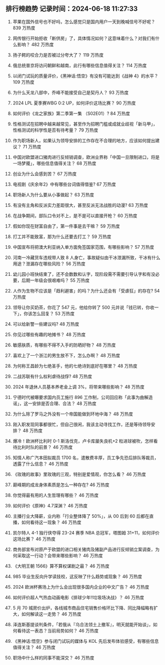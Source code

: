 
## 排行榜趋势 记录时间：2024-06-18 11:27:33
  
  1. 苹果在国外信号也不好吗，怎么感觉只是国内用户一天到晚喊信号不好呢？ 839 万热度
    
  2. 网传银行开始拒收「断供房」了，具体情况如何？这意味着什么？对我们有什么影响？ 482 万热度
    
  3. 扬子鳄的咬合力是否被过分夸大了？ 119 万热度
    
  4. 俄总统普京将访问朝鲜和越南，此行有哪些信息值得关注？ 114 万热度
    
  5. 以闭门试玩的质量评价，《黑神话:悟空》有没有可能达到《战神 4》的水平？ 109 万热度
    
  6. 为什么天龙八部中，乔峰不能接受自己是契丹人？ 93 万热度
    
  7. 2024 LPL 夏季赛WBG 0:2 UP，如何评价这场比赛？ 90 万热度
    
  8. 如何评价《龙之家族》第二季第一集 （S02E01）? 84 万热度
    
  9. 性格测试在招聘中越来越常见，甚至作为招聘门槛或成就业歧视「新马甲」，性格测试的科学性是否有待考量？ 79 万热度
    
  10. 作为职场新人，如果认为领导安排的工作存在不合理的地方，应该如何提出建议？ 71 万热度
    
  11. 中国对欧盟进口猪肉进行反倾销调查，欧洲业界称「中国一旦限制进口，将是一场梦魇」，哪些信息值得关注？ 68 万热度
    
  12. 创业为什么会感到苦？ 67 万热度
    
  13. 电视剧《庆余年2》中有哪些台词值得借鉴? 67 万热度
    
  14. 职场新人为什么要从小事做起？ 63 万热度
    
  15. 有没有主角和反派实力差距很大，甚至反派无法战胜的动漫? 63 万热度
    
  16. 在战争期间，部队口令对不上，是不是可以直接开枪？ 60 万热度
    
  17. 假如你现在财富自由了，第一件事是去干嘛？ 59 万热度
    
  18. 打工并不能致富，那为什么还要去打工？ 59 万热度
    
  19. 中国宣布将把澳大利亚纳入单方面免签国家范围，有哪些影响？ 57 万热度
    
  20. 河南一冷藏货车违规带人致 8 人身亡，事故疑似由干冰泄漏所致，干冰有什么用途？泄漏存在哪些风险？ 56 万热度
    
  21. 幼儿园小班快结束了，还不会数数和认字，现阶段需不需要引导认字和有没必要，后期一年级会很艰难吗？ 55 万热度
    
  22. 人作为生物不应该是「趋利避害」的吗？为什么还会有「受虐狂」的存在? 54 万热度
    
  23. 领导让你买奶茶，你花了 547 元，他给你转了 500 元并说「钱已转，你收一下」，你该怎么回复？ 53 万热度
    
  24. 可以给新警一些建议吗? 48 万热度
    
  25. 你见过哪些有趣的地摊书？ 48 万热度
    
  26. 敏感肤质，有哪些不得不入手的防晒好物？ 48 万热度
    
  27. 喜欢上了一个浙江的男生放不下，怎么办啊？ 48 万热度
    
  28. 为何称王昌龄为七绝圣手，他的七绝诗到底好在哪里？ 48 万热度
    
  29. 二战苏联有什么权利虐待战俘? 48 万热度
    
  30. 2024 年退休人员基本养老金上调 3%，将带来哪些影响？ 48 万热度
    
  31. 宁德时代被曝要求国内员工施行 896 工作制，公司回应称「此事为曲解造谣」，这一安排是否合理、合法？ 48 万热度
    
  32. 为什么除了罗马之外没有一个帝国能做到环地中海？ 48 万热度
    
  33. 刚入职发现同事都很忙，但自己很闲，我该主动寻找工作，还是等待领导安排？ 48 万热度
    
  34. 爆冷！欧洲杯比利时 0-1 斯洛伐克，卢卡库屡失良机+2 粒进球被吹，怎样看待比利时队的前景？ 46 万热度
    
  35. 知情人称广汽本田拟裁员 1700 名，遣散费丰厚，员工争先恐后排队等裁员，透露了什么信息？ 46 万热度
    
  36. 《玫瑰的故事》里玫瑰的三观，特别是爱情观，你怎么看？ 46 万热度
    
  37. 巅峰期的成龙身体素质是怎么一种存在? 46 万热度
    
  38. 你觉得最有用的人生哲理有哪些？ 46 万热度
    
  39. 如何评价《原神》4.7深渊？ 46 万热度
    
  40. 主播行业大降薪，业内称「行业整体降了 50%」，从 00 后到 60 后都在直播，如何看待这一现象？ 46 万热度
    
  41. 凯尔特人 4-1 独行侠夺得 23-24 赛季 NBA 总冠军，塔图姆 31+11，如何评价这场比赛？ 46 万热度
    
  42. 商务部宣布对原产于欧盟的进口相关猪肉及猪副产品进行反倾销立案调查，为何采取这一行动？会带来哪些影响？ 46 万热度
    
  43. 《大明王朝 1566》算不算权谋剧之最？ 46 万热度
    
  44. 985 毕业生反向升学读技校，这反映了什么趋势或现象？ 46 万热度
    
  45. 2024 欧洲杯赛场上为什么会出现很多国内企业的中文广告？ 46 万热度
    
  46. 如何评价超人气热血动画电影《排球少年!!垃圾场决战》？ 46 万热度
    
  47. 5 月 70 城房价出炉，各线城市商品住宅销售价格环比下降、同比降幅略有扩大，如何解读这一走势？ 46 万热度
    
  48. 泽连斯基提谈判条件，「若俄从『乌合法领土上撤军』，明天就能开始谈」，如何看待这一表态？当前局势如何？ 46 万热度
    
  49. 《黑神话:悟空》参与闭门试玩的媒体与 KOL 先后发布体验感受，有哪些信息值得关注？ 46 万热度
    
  50. 职场中什么样的同事不能深交？ 46 万热度
    